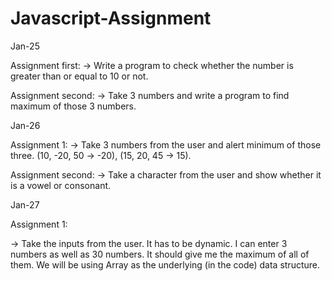 # Javascript-Assignment

Jan-25

Assignment first:
-> Write a program to check whether the number is greater than or equal to 10 or not.

Assignment second:
-> Take 3 numbers and write a program to find maximum of those 3 numbers.

Jan-26

Assignment 1:
-> Take 3 numbers from the user and alert minimum of those three.
(10, -20, 50 -> -20), (15, 20, 45 -> 15).

Assignment second:
-> Take a character from the user and show whether it is a vowel or
 consonant.

Jan-27

Assignment 1:

-> Take the inputs from the user. It has to be dynamic. I can enter 3 numbers as well as 30 numbers. It should give me the maximum of all of them. We will be using Array as the underlying (in the code) data structure.
